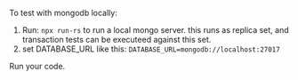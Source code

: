To test with mongodb locally:

1. Run: `npx run-rs` to run a local mongo server. this runs as replica set, and transaction
   tests can be executeed against this set.
2. set DATABASE_URL like this: `DATABASE_URL=mongodb://localhost:27017`

Run your code.
